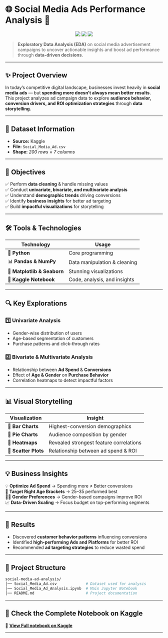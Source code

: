 
# 🌐 **Social Media Ads Performance Analysis** 🚀  

<p align="center">
  <img src="https://img.shields.io/badge/EDA-Social%20Media%20Ads-blue?style=for-the-badge&logo=python" />
  <img src="https://img.shields.io/badge/Data%20Visualization-Seaborn%20|%20Matplotlib-orange?style=for-the-badge" />
  <img src="https://img.shields.io/badge/Status-Completed-brightgreen?style=for-the-badge" />
</p>

> **Exploratory Data Analysis (EDA)** on social media advertisement campaigns to uncover actionable insights and boost ad performance through **data-driven decisions**.

---

## ✨ **Project Overview**
In today’s competitive digital landscape, businesses invest heavily in **social media ads** — but **spending more doesn’t always mean better results**.  
This project analyzes ad campaign data to explore **audience behavior, conversion drivers, and ROI optimization strategies** through **data storytelling**.

---

## 📂 **Dataset Information**  
- **Source:** Kaggle  
- **File:** `Social_Media_Ad.csv`
- **Shape:** *200 rows × 7 columns* 

---

## 🎯 **Objectives**
✅ Perform **data cleaning** & handle missing values  
✅ Conduct **univariate, bivariate, and multivariate analysis**  
✅ Understand **demographic trends** driving conversions  
✅ Identify **business insights** for better ad targeting  
✅ Build **impactful visualizations** for storytelling  

---

## 🛠️ **Tools & Technologies**
| **Technology** | **Usage** |
|---------------|-----------|
🐍 **Python** | Core programming  
📊 **Pandas & NumPy** | Data manipulation & cleaning  
🎨 **Matplotlib & Seaborn** | Stunning visualizations  
📓 **Kaggle Notebook** | Code, analysis, and insights  

---

## 🔍 **Key Explorations**
### **1️⃣ Univariate Analysis**
- Gender-wise distribution of users  
- Age-based segmentation of customers  
- Purchase patterns and click-through rates  

### **2️⃣ Bivariate & Multivariate Analysis**
- Relationship between **Ad Spend** & **Conversions**  
- Effect of **Age & Gender** on **Purchase Behavior**  
- Correlation heatmaps to detect impactful factors  

---

## 📊 **Visual Storytelling**
| Visualization | Insight |
|--------------|-----------------------------|
📌 **Bar Charts** | Highest-conversion demographics  
📌 **Pie Charts** | Audience composition by gender  
📌 **Heatmaps** | Revealed strongest feature correlations  
📌 **Scatter Plots** | Relationship between ad spend & ROI  

---

## 💡 **Business Insights**
💡 **Optimize Ad Spend** → Spending more ≠ Better conversions  
🎯 **Target Right Age Brackets** → 25–35 performed best  
👩‍💻 **Gender Preferences** → Gender-based campaigns improve ROI  
📈 **Data-Driven Scaling** → Focus budget on top-performing segments  

---

## 🚀 **Results**
- Discovered **customer behavior patterns** influencing conversions  
- Identified **high-performing Ads and Platforms** for better ROI  
- Recommended **ad targeting strategies** to reduce wasted spend  

--- 

## 📂 Project Structure  


```bash
social-media-ad-analysis/
│── Social_Media_Ad.csv             # Dataset used for analysis
│── Social_Media_Ad_Analysis.ipynb  # Main Jupyter Notebook
│── README.md                       # Project documentation

```
---

## 🔗 **Check the Complete Notebook on Kaggle**
📌 [**View Full notebook on Kaggle**](https://www.kaggle.com/code/pranshuljoshi/social-meida-ad-analysis) 

---


